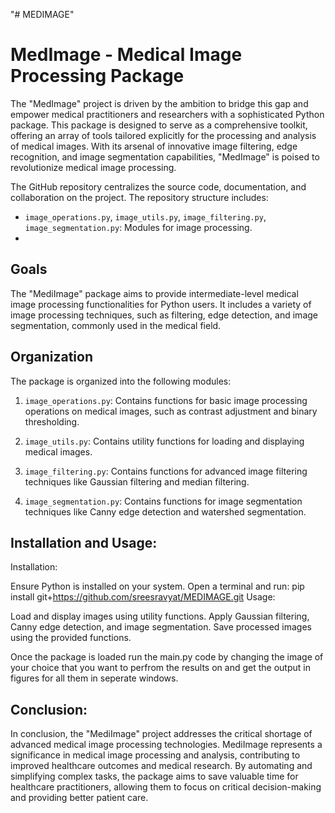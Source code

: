 "# MEDIMAGE" 
# MedImage - Medical Image Processing Package

The "MedImage" project is driven by the ambition to bridge this gap and empower medical practitioners and researchers with a sophisticated Python package. This package is designed to serve as a comprehensive toolkit, offering an array of tools tailored explicitly for the processing and analysis of medical images. With its arsenal of innovative image filtering, edge recognition, and image segmentation capabilities, "MedImage" is poised to revolutionize medical image processing. 

The GitHub repository centralizes the source code, documentation, and collaboration on the project. The repository structure includes: 

- `image_operations.py`, `image_utils.py`, `image_filtering.py`, `image_segmentation.py`: Modules for image processing.
- 
## Goals
The "MediImage" package aims to provide intermediate-level medical image processing functionalities for Python users. It includes a variety of image processing techniques, such as filtering, edge detection, and image segmentation, commonly used in the medical field.

## Organization
The package is organized into the following modules:

1. `image_operations.py`: Contains functions for basic image processing operations on medical images, such as contrast adjustment and binary thresholding.

2. `image_utils.py`: Contains utility functions for loading and displaying medical images.

3. `image_filtering.py`: Contains functions for advanced image filtering techniques like Gaussian filtering and median filtering.

4. `image_segmentation.py`: Contains functions for image segmentation techniques like Canny edge detection and watershed segmentation.

## Installation and Usage:

Installation:

Ensure Python is installed on your system.
Open a terminal and run: pip install git+https://github.com/sreesravyat/MEDIMAGE.git
Usage:

Load and display images using utility functions.
Apply Gaussian filtering, Canny edge detection, and image segmentation.
Save processed images using the provided functions.

Once the package is loaded run the main.py code by changing the image of your choice that you want to perfrom the results on and get the output in figures for all them in seperate windows.

## Conclusion:

In conclusion, the "MediImage" project addresses the critical shortage of advanced medical image processing technologies. MediImage represents a significance in medical image processing and analysis, contributing to improved healthcare outcomes and medical research. By automating and simplifying complex tasks, the package aims to save valuable time for healthcare practitioners, allowing them to focus on critical decision-making and providing better patient care.


